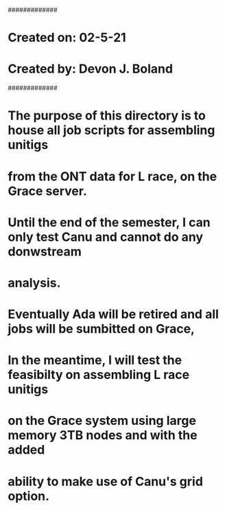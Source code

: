 #############
# Created on: 02-5-21
# Created by: Devon J. Boland
#############

# The purpose of this directory is to house all job scripts for assembling unitigs
# from the ONT data for L race, on the Grace server.
# Until the end of the semester, I can only test Canu and cannot do any donwstream
# analysis.

# Eventually Ada will be retired and all jobs will be sumbitted on Grace,
# In the meantime, I will test the feasibilty on assembling L race unitigs
# on the Grace system using large memory 3TB nodes and with the added
# ability to make use of Canu's grid option.